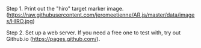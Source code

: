 Step 1. Print out the "hiro" target marker image. (https://raw.githubusercontent.com/jeromeetienne/AR.js/master/data/images/HIRO.jpg)

Step 2. Set up a web server. If you need a free one to test with, try out Github.io (https://pages.github.com/).
